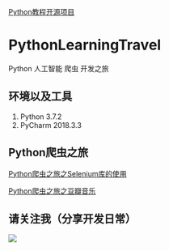 [Python教程开源项目](https://github.com/cb858504/PythonLearningTravel)

# PythonLearningTravel
Python 人工智能 爬虫 开发之旅

## 环境以及工具
1. Python 3.7.2
2. PyCharm 2018.3.3


## Python爬虫之旅
[Python爬虫之旅之Selenium库的使用](https://www.jianshu.com/p/1aefe2c2a602)

[Python爬虫之旅之豆瓣音乐](https://www.jianshu.com/p/0430879b55e9)




## 请关注我（分享开发日常）

![](https://upload-images.jianshu.io/upload_images/3376017-83908272f82196f8.jpg?imageMogr2/auto-orient/strip%7CimageView2/2/w/1240)